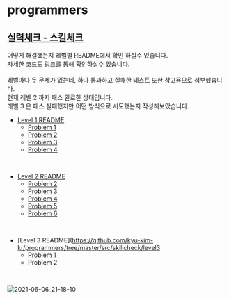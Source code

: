 # programmers
## [실력체크 - 스킬체크](https://programmers.co.kr/skill_checks)

어떻게 해결했는지 레벨별 README에서 확인 하실수 있습니다. <br>
자세한 코드도 링크를 통해 확인하실수 있습니다. <br>
<br>
레벨마다 두 문제가 있는데, 하나 통과하고 실패한 테스트 또한 참고용으로 첨부했습니다. <br>
현재 레벨 2 까지 패스 완료한 상태입니다. <br>
레벨 3 은 패스 실패했지만 어떤 방식으로 시도했는지 작성해보았습니다.

- [Level 1 README](https://github.com/kyu-kim-kr/programmers/tree/master/src/skillcheck/level1)
  * [Problem 1](https://github.com/kyu-kim-kr/programmers/blob/master/src/skillcheck/level1/Problem1.java)
  * [Problem 2](https://github.com/kyu-kim-kr/programmers/blob/master/src/skillcheck/level1/Problem2.java)
  * [Problem 3](https://github.com/kyu-kim-kr/programmers/blob/master/src/skillcheck/level1/Problem3.java)
  * [Problem 4](https://github.com/kyu-kim-kr/programmers/blob/master/src/skillcheck/level1/Problem4.java)
  
<br>

- [Level 2 README](https://github.com/kyu-kim-kr/programmers/tree/master/src/skillcheck/level2)
  * [Problem 2](https://github.com/kyu-kim-kr/programmers/blob/master/src/skillcheck/level2/Problem2.java)
  * [Problem 3](https://github.com/kyu-kim-kr/programmers/blob/master/src/skillcheck/level2/Problem3.java)
  * [Problem 4](https://github.com/kyu-kim-kr/programmers/blob/master/src/skillcheck/level2/Problem4.java)
  * [Problem 5](https://github.com/kyu-kim-kr/programmers/blob/master/src/skillcheck/level2/Problem5.java)
  * [Problem 6](https://github.com/kyu-kim-kr/programmers/blob/master/src/skillcheck/level2/Problem6.java)

<br>

- [Level 3 README](https://github.com/kyu-kim-kr/programmers/tree/master/src/skillcheck/level3
  * [Problem 1](https://github.com/kyu-kim-kr/programmers/blob/master/src/skillcheck/level3/Problem1.java)
  * Problem 2

<br>

![2021-06-06_21-18-10](https://user-images.githubusercontent.com/59721293/120919251-b54a1c00-c70c-11eb-8d22-128827eb450e.jpg)





